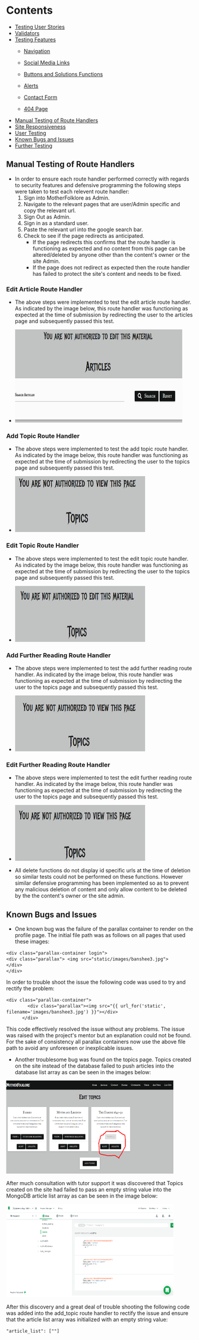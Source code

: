 # Contents

   * [Testing User Stories](#Testing-User-Stories)
   * [Validators](#Validators)
   * [Testing Features](#Testing-Features)
        * [Navigation](#Navigation)
        
        * [Social Media Links](#Social-Media-Links)
        * [Buttons and Solutions Functions](#Buttons-and-Solutions-Functions)
        * [Alerts](#Alerts)
        
        * [Contact Form](#Contact-Form)
        * [404 Page](#404-Page)
   * [Manual Testing of Route Handlers](#Manual-Testing-of-Route-Handlers)
   * [Site Responsiveness](#Site-Responsiveness)
   * [User Testing](#User-Testing)
   * [Known Bugs and Issues](#Known-Bugs-and-Issues)
   * [Further Testing](#Further-Testing) 


## Manual Testing of Route Handlers
* In order to ensure each route handler performed correctly with regards to security features and defensive programming the following steps were taken to test each relevent route handler:
   1. Sign into MotherFolklore as Admin.
   2. Navigate to the relevant pages that are user/Admin specific and copy the relevant url.
   3. Sign Out as Admin.
   4. Sign in as a standard user.
   5. Paste the relevant url into the google search bar.
   6. Check to see if the page redirects as anticipated. 
      * If the page redirects this confirms that the route handler is functioning as expected and no content from this page can be altered/deleted by anyone other than the content's owner or the site Admin.
      * If the page does not redirect as expected then the route handler has failed to protect the site's content and needs to be fixed. 

### Edit Article Route Handler
* The above steps were implemented to test the edit article route handler. As indicated by the image below, this route handler was functioning as expected at the time of submission by redirecting the user to the articles page and subsequently passed this test. 

* <img src="assets/documentation/doc-images/editarticleroutehandler.png" width="450" height="250" alt="test-edit-article">

### Add Topic Route Handler
* The above steps were implemented to test the add topic route handler. As indicated by the image below, this route handler was functioning as expected at the time of submission by redirecting the user to the topics page and subsequently passed this test. 

* <img src="assets/documentation/doc-images/add-topic-route-handler.png" width="350" height="150" alt="test-add-topic">

### Edit Topic Route Handler
* The above steps were implemented to test the edit topic route handler. As indicated by the image below, this route handler was functioning as expected at the time of submission by redirecting the user to the topics page and subsequently passed this test. 

* <img src="assets/documentation/doc-images/edit-topic-route-handler.png" width="350" height="150" alt="test-edit-topic">

### Add Further Reading Route Handler
* The above steps were implemented to test the add further reading route handler. As indicated by the image below, this route handler was functioning as expected at the time of submission by redirecting the user to the topics page and subsequently passed this test. 

* <img src="assets/documentation/doc-images/add-fr-route-handler.png" width="350" height="150" alt="test-add-further-reading">

### Edit Further Reading Route Handler
* The above steps were implemented to test the edit further reading route handler. As indicated by the image below, this route handler was functioning as expected at the time of submission by redirecting the user to the topics page and subsequently passed this test. 

* <img src="assets/documentation/doc-images/edit-fr-route-handler.png" width="350" height="150" alt="test-edit-further-reading">

* All delete functions do not display id specific urls at the time of deletion so similar tests could not be performed on these functions. However similar defensive programming has been implemented so as to prevent any malicious deletion of content and only allow content to be deleted by the the content's owner or the site admin.

## Known Bugs and Issues
* One known bug was the failure of the parallax container to render on the profile page. The initial file path was as follows on all pages that used these images:
 ```
 <div class="parallax-container login">
 <div class="parallax"> <img src="static/images/banshee3.jpg">
 </div>
 </div>
 ```
In order to trouble shoot the issue the following code was used to try and rectify the problem:
```
<div class="parallax-container">
		<div class="parallax"><img src="{{ url_for('static', filename='images/banshee3.jpg') }}"></div>
	  </div>
```
This code effectively resolved the issue without any problems. The issue was raised with the project's mentor but an explanation could not be found. For the sake of consistency all parallax containers now use the above file path to avoid any unforeseen or inexplicable issues. 

* Another troublesome bug was found on the topics page. Topics created on the site instead of the database failed to push articles into the database list array as can be seen in the images below:

<img src="assets/documentation/doc-images/topicsbug1.png" width="450" height="250" alt="topicsbug1">

After much consultation with tutor support it was discovered that Topics created on the site had failed to pass an empty string value into the MongoDB article list array as can be seen in the image below:

<img src="assets/documentation/doc-images/topicsbug2.png" width="450" height="250" alt="topicsbug2">

After this discovery and a great deal of trouble shooting the following code was added into the add_topic route handler to rectify the issue and ensure that the article list array was initialized with an empty string value: 
```
"article_list": [""]
```